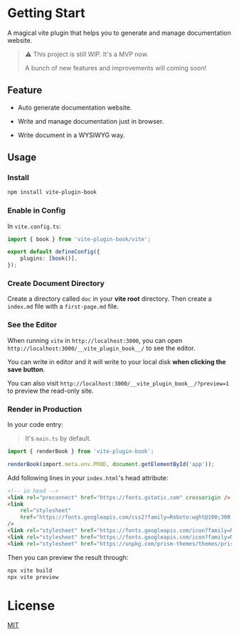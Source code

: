 # Getting Start

A magical vite plugin that helps you to generate and manage documentation website.

> ⚠️ This project is still WIP. It's a MVP now.
>
> A bunch of new features and improvements will coming soon!

## Feature

-   Auto generate documentation website.

-   Write and manage documentation just in browser.

-   Write document in a WYSIWYG way.

## Usage

### Install

```bash
npm install vite-plugin-book
```

### Enable in Config

In `vite.config.ts`:

```typescript
import { book } from 'vite-plugin-book/vite';

export default defineConfig({
    plugins: [book()],
});
```

### Create Document Directory

Create a directory called `doc` in your **vite root** directory.
Then create a `index.md` file with a `first-page.md` file.

### See the Editor

When running `vite` in `http://localhost:3000`,
you can open `http://localhost:3000/__vite_plugin_book__/` to see the editor.

You can write in editor and it will write to your local disk **when clicking the save button**.

You can also visit `http://localhost:3000/__vite_plugin_book__/?preview=1` to preview the read-only site.

### Render in Production

In your code entry:

> It's `main.ts` by default.

```typescript
import { renderBook } from 'vite-plugin-book';

renderBook(import.meta.env.PROD, document.getElementById('app'));
```

Add following lines in your `index.html`'s head attribute:

```html
<!-- in head -->
<link rel="preconnect" href="https://fonts.gstatic.com" crossorigin />
<link
    rel="stylesheet"
    href="https://fonts.googleapis.com/css2?family=Roboto:wght@100;300;400;500;700;900&display=swap"
/>
<link rel="stylesheet" href="https://fonts.googleapis.com/icon?family=Material+Icons" />
<link rel="stylesheet" href="https://fonts.googleapis.com/icon?family=Material+Icons+Outlined" />
<link rel="stylesheet" href="https://unpkg.com/prism-themes/themes/prism-material-light.css" />
```

Then you can preview the result through:

```bash
npx vite build
npx vite preview
```

# License

[MIT](/LICENSE)

